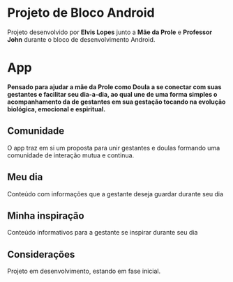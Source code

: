 # Projeto de Bloco Android

Projeto desenvolvido por **Elvis Lopes** junto a **Mãe da Prole** e **Professor John** durante o bloco de desenvolvimento Android.

# App

**Pensado para ajudar a mãe da Prole como Doula a se conectar com suas gestantes e facilitar seu dia-a-dia, ao qual une de uma forma simples o acompanhamento da de gestantes em sua gestação tocando na evolução biológica, emocional e espiritual.**

## Comunidade

O app traz em si um proposta para unir gestantes e doulas formando uma comunidade de interação mutua e continua.

## Meu dia

Conteúdo com informações que a gestante deseja guardar durante seu dia

## Minha inspiração

Conteúdo informativos para a gestante se inspirar durante seu dia

## Considerações

Projeto em desenvolvimento, estando em fase inicial.

